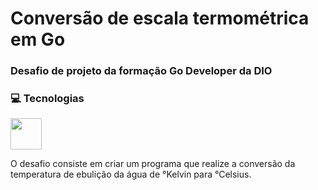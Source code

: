 # Conversão de escala termométrica em Go

### Desafio de projeto da formação Go Developer da DIO

### 💻 Tecnologias

<img src = "https://cdn.jsdelivr.net/gh/devicons/devicon/icons/go/go-original.svg" height="50">


O desafio consiste em criar um programa que realize a conversão da temperatura de ebulição da água de °Kelvin para
°Celsius.



